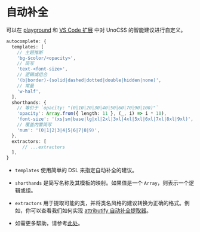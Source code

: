# 自动补全

可以在 <a href="/play" target="_blank" rel="noreferrer">playground</a> 和 [VS Code 扩展](/integrations/vscode) 中对 UnoCSS 的智能建议进行自定义。

<!--eslint-skip-->

```ts
autocomplete: {
  templates: [
    // 主题推断
    'bg-$color/<opacity>',
    // 简写
    'text-<font-size>',
    // 逻辑或组合
    '(b|border)-(solid|dashed|dotted|double|hidden|none)',
    // 常量
    'w-half',
  ],
  shorthands: {
    // 等价于 `opacity: "(0|10|20|30|40|50|60|70|90|100)"`
    'opacity': Array.from({ length: 11 }, (_, i) => i * 10),
    'font-size': '(xs|sm|base|lg|xl|2xl|3xl|4xl|5xl|6xl|7xl|8xl|9xl)',
    // 覆盖内置简写
    'num': '(0|1|2|3|4|5|6|7|8|9)',
  },
  extractors: [
      // ...extractors
  ],
}
```

- `templates` 使用简单的 DSL 来指定自动补全的建议。

- `shorthands` 是简写名称及其模板的映射。如果值是一个 `Array`，则表示一个逻辑或组。

- `extractors` 用于提取可能的类，并将类名风格的建议转换为正确的格式。例如，你可以查看我们如何实现 [attributify 自动补全提取器](https://github.com/unocss/unocss/blob/main/packages-presets/preset-attributify/src/autocomplete.ts)。

- 如需更多帮助，请参考[此处](/tools/autocomplete)。